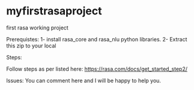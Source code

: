 # myfirstrasaproject
first rasa working project

Prerequistes:
1- install rasa_core and rasa_nlu python libraries. 
2- Extract this zip to your local

Steps:

Follow steps as per listed here: https://rasa.com/docs/get_started_step2/ 

Issues: 
You can comment here and I will  be happy to help you.

